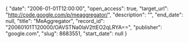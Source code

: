 {
  "date": "2006-01-01T12:00:00", 
  "open_access": true, 
  "target_url": "http://code.google.com/p/meaggregator/", 
  "description": "", 
  "end_date": null, 
  "title": "MeAggregator", 
  "record_id": "20060101T120000/OAVSTNa0laV2ttEO2qLRYA==", 
  "publisher": "google.com", 
  "slug": 8683551, 
  "start_date": null
}

